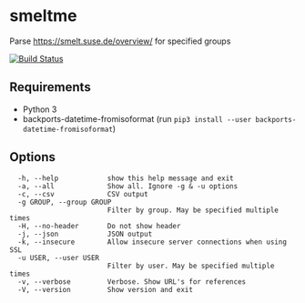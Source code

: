 # smeltme

Parse https://smelt.suse.de/overview/ for specified groups

[![Build Status](https://travis-ci.org/ricardobranco777/smeltme.svg?branch=master)](https://travis-ci.org/ricardobranco777/smeltme)

## Requirements

- Python 3
- backports-datetime-fromisoformat (run `pip3 install --user backports-datetime-fromisoformat`)

## Options

```
  -h, --help            show this help message and exit
  -a, --all             Show all. Ignore -g & -u options
  -c, --csv             CSV output
  -g GROUP, --group GROUP
                        Filter by group. May be specified multiple times
  -H, --no-header       Do not show header
  -j, --json            JSON output
  -k, --insecure        Allow insecure server connections when using SSL
  -u USER, --user USER
                        Filter by user. May be specified multiple times
  -v, --verbose         Verbose. Show URL's for references
  -V, --version         Show version and exit
```
